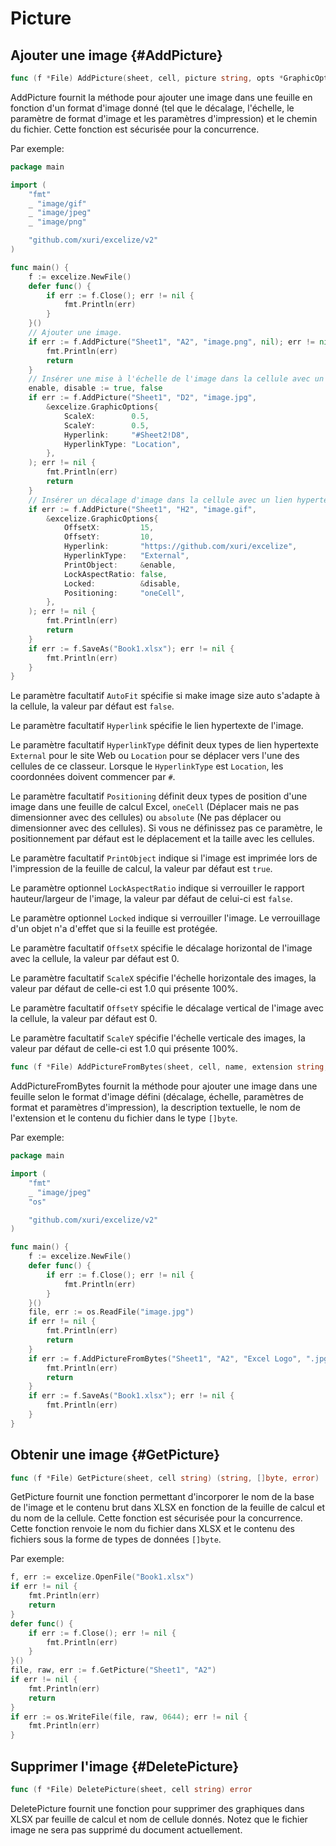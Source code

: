 # Picture

## Ajouter une image {#AddPicture}

```go
func (f *File) AddPicture(sheet, cell, picture string, opts *GraphicOptions) error
```

AddPicture fournit la méthode pour ajouter une image dans une feuille en fonction d'un format d'image donné (tel que le décalage, l'échelle, le paramètre de format d'image et les paramètres d'impression) et le chemin du fichier. Cette fonction est sécurisée pour la concurrence.

Par exemple:

```go
package main

import (
    "fmt"
    _ "image/gif"
    _ "image/jpeg"
    _ "image/png"

    "github.com/xuri/excelize/v2"
)

func main() {
    f := excelize.NewFile()
    defer func() {
        if err := f.Close(); err != nil {
            fmt.Println(err)
        }
    }()
    // Ajouter une image.
    if err := f.AddPicture("Sheet1", "A2", "image.png", nil); err != nil {
        fmt.Println(err)
        return
    }
    // Insérer une mise à l'échelle de l'image dans la cellule avec un lien hypertexte.
    enable, disable := true, false
    if err := f.AddPicture("Sheet1", "D2", "image.jpg",
        &excelize.GraphicOptions{
            ScaleX:        0.5,
            ScaleY:        0.5,
            Hyperlink:     "#Sheet2!D8",
            HyperlinkType: "Location",
        },
    ); err != nil {
        fmt.Println(err)
        return
    }
    // Insérer un décalage d'image dans la cellule avec un lien hypertexte externe, un support d'impression et de positionnement.
    if err := f.AddPicture("Sheet1", "H2", "image.gif",
        &excelize.GraphicOptions{
            OffsetX:         15,
            OffsetY:         10,
            Hyperlink:       "https://github.com/xuri/excelize",
            HyperlinkType:   "External",
            PrintObject:     &enable,
            LockAspectRatio: false,
            Locked:          &disable,
            Positioning:     "oneCell",
        },
    ); err != nil {
        fmt.Println(err)
        return
    }
    if err := f.SaveAs("Book1.xlsx"); err != nil {
        fmt.Println(err)
    }
}
```

Le paramètre facultatif `AutoFit` spécifie si make image size auto s'adapte à la cellule, la valeur par défaut est `false`.

Le paramètre facultatif `Hyperlink` spécifie le lien hypertexte de l'image.

Le paramètre facultatif `HyperlinkType` définit deux types de lien hypertexte `External` pour le site Web ou `Location` pour se déplacer vers l'une des cellules de ce classeur. Lorsque le `HyperlinkType` est `Location`, les coordonnées doivent commencer par `#`.

Le paramètre facultatif `Positioning` définit deux types de position d'une image dans une feuille de calcul Excel, `oneCell` (Déplacer mais ne pas dimensionner avec des cellules) ou `absolute` (Ne pas déplacer ou dimensionner avec des cellules). Si vous ne définissez pas ce paramètre, le positionnement par défaut est le déplacement et la taille avec les cellules.

Le paramètre facultatif `PrintObject` indique si l'image est imprimée lors de l'impression de la feuille de calcul, la valeur par défaut est `true`.

Le paramètre optionnel `LockAspectRatio` indique si verrouiller le rapport hauteur/largeur de l'image, la valeur par défaut de celui-ci est `false`.

Le paramètre optionnel `Locked` indique si verrouiller l'image. Le verrouillage d'un objet n'a d'effet que si la feuille est protégée.

Le paramètre facultatif `OffsetX` spécifie le décalage horizontal de l'image avec la cellule, la valeur par défaut est 0.

Le paramètre facultatif `ScaleX` spécifie l'échelle horizontale des images, la valeur par défaut de celle-ci est 1.0 qui présente 100%.

Le paramètre facultatif `OffsetY` spécifie le décalage vertical de l'image avec la cellule, la valeur par défaut est 0.

Le paramètre facultatif `ScaleY` spécifie l'échelle verticale des images, la valeur par défaut de celle-ci est 1.0 qui présente 100%.

```go
func (f *File) AddPictureFromBytes(sheet, cell, name, extension string, file []byte, opts *GraphicOptions) error
```

AddPictureFromBytes fournit la méthode pour ajouter une image dans une feuille selon le format d'image défini (décalage, échelle, paramètres de format et paramètres d'impression), la description textuelle, le nom de l'extension et le contenu du fichier dans le type `[]byte`.

Par exemple:

```go
package main

import (
    "fmt"
    _ "image/jpeg"
    "os"

    "github.com/xuri/excelize/v2"
)

func main() {
    f := excelize.NewFile()
    defer func() {
        if err := f.Close(); err != nil {
            fmt.Println(err)
        }
    }()
    file, err := os.ReadFile("image.jpg")
    if err != nil {
        fmt.Println(err)
        return
    }
    if err := f.AddPictureFromBytes("Sheet1", "A2", "Excel Logo", ".jpg", file, nil); err != nil {
        fmt.Println(err)
        return
    }
    if err := f.SaveAs("Book1.xlsx"); err != nil {
        fmt.Println(err)
    }
}
```

## Obtenir une image {#GetPicture}

```go
func (f *File) GetPicture(sheet, cell string) (string, []byte, error)
```

GetPicture fournit une fonction permettant d'incorporer le nom de la base de l'image et le contenu brut dans XLSX en fonction de la feuille de calcul et du nom de la cellule. Cette fonction est sécurisée pour la concurrence. Cette fonction renvoie le nom du fichier dans XLSX et le contenu des fichiers sous la forme de types de données `[]byte`.

Par exemple:

```go
f, err := excelize.OpenFile("Book1.xlsx")
if err != nil {
    fmt.Println(err)
    return
}
defer func() {
    if err := f.Close(); err != nil {
        fmt.Println(err)
    }
}()
file, raw, err := f.GetPicture("Sheet1", "A2")
if err != nil {
    fmt.Println(err)
    return
}
if err := os.WriteFile(file, raw, 0644); err != nil {
    fmt.Println(err)
}
```

## Supprimer l'image {#DeletePicture}

```go
func (f *File) DeletePicture(sheet, cell string) error
```

DeletePicture fournit une fonction pour supprimer des graphiques dans XLSX par feuille de calcul et nom de cellule donnés. Notez que le fichier image ne sera pas supprimé du document actuellement.
